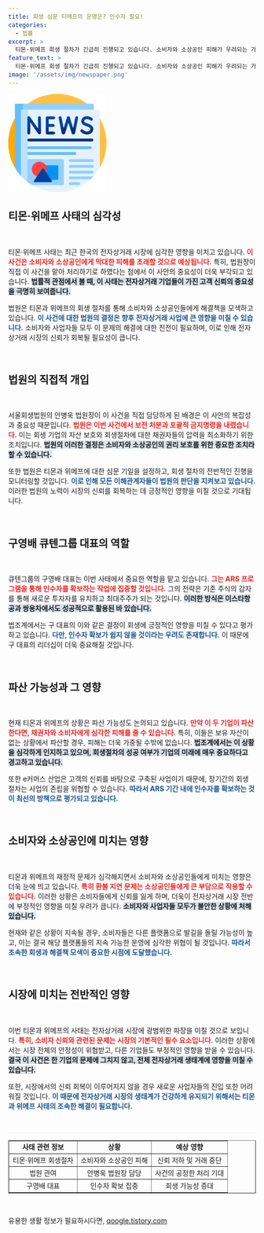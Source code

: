 ```yaml
---
title: 회생 심문 티메프의 운명은? 인수자 필요!
categories:
  - 법률
excerpt: >
  티몬·위메프 회생 절차가 긴급히 진행되고 있습니다. 소비자와 소상공인 피해가 우려되는 가운데, 법원장이 직접 사건을 담당하며 인수자 확보에 총력을 기울이고 있습니다. 파산 시 피해가 극대화될 것으로 보여, 이커머스의 미래가 기로에 섰습니다.
feature_text: >
  티몬·위메프 회생 절차가 긴급히 진행되고 있습니다. 소비자와 소상공인 피해가 우려되는 가운데, 법원장이 직접 사건을 담당하며 인수자 확보에 총력을 기울이고 있습니다. 파산 시 피해가 극대화될 것으로 보여, 이커머스의 미래가 기로에 섰습니다.
image: '/assets/img/newspaper.png'
---
```


<p><img src="/assets/img/newspaper.png" alt="kimp 속보" /></p>

<h2 data-ke-size="size26">티몬·위메프 사태의 심각성</h2>

<p data-ke-size="size16">&nbsp;</p>

<p>티몬·위메프 사태는 최근 한국의 전자상거래 시장에 심각한 영향을 미치고 있습니다. <b><span style="color: #ee2323;">이 사건은 소비자와 소상공인에게 막대한 피해를 초래할 것으로 예상됩니다.</span></b> 특히, 법원장이 직접 이 사건을 맡아 처리하기로 하였다는 점에서 이 사안의 중요성이 더욱 부각되고 있습니다. <b><span style="background-color: #21538527;">법률적 관점에서 볼 때, 이 사태는 전자상거래 기업들이 가진 고객 신뢰의 중요성을 극명히 보여줍니다.</span></b> </p>

<p>법원은 티몬과 위메프의 회생 절차를 통해 소비자와 소상공인들에게 해결책을 모색하고 있습니다. <b><span style="color: #1a5490;">이 사건에 대한 법원의 결정은 향후 전자상거래 사업에 큰 영향을 미칠 수 있습니다.</span></b> 소비자와 사업자들 모두 이 문제의 해결에 대한 진전이 필요하며, 이로 인해 전자상거래 시장의 신뢰가 회복될 필요성이 큽니다.</p>

<p data-ke-size="size16">&nbsp;</p>

<h2 data-ke-size="size26">법원의 직접적 개입</h2>

<p data-ke-size="size16">&nbsp;</p>

<p>서울회생법원의 안병욱 법원장이 이 사건을 직접 담당하게 된 배경은 이 사안의 복잡성과 중요성 때문입니다. <b><span style="color: #ee2323;">법원은 이번 사건에서 보전 처분과 포괄적 금지명령을 내렸습니다.</span></b> 이는 회생 기업의 자산 보호와 회생절차에 대한 채권자들의 압력을 최소화하기 위한 조치입니다. <b><span style="background-color: #21538527;">법원의 이러한 결정은 소비자와 소상공인의 권리 보호를 위한 중요한 조치라 할 수 있습니다.</span></b> </p>

<p>또한 법원은 티몬과 위메프에 대한 심문 기일을 설정하고, 회생 절차의 전반적인 진행을 모니터링할 것입니다. <b><span style="color: #1a5490;">이로 인해 모든 이해관계자들이 법원의 판단을 지켜보고 있습니다.</span></b> 이러한 법원의 노력이 시장의 신뢰를 회복하는 데 긍정적인 영향을 미칠 것으로 기대됩니다.</p>

<p data-ke-size="size16">&nbsp;</p>

<h2 data-ke-size="size26">구영배 큐텐그룹 대표의 역할</h2>

<p data-ke-size="size16">&nbsp;</p>

<p>큐텐그룹의 구영배 대표는 이번 사태에서 중요한 역할을 맡고 있습니다. <b><span style="color: #ee2323;">그는 ARS 프로그램을 통해 인수자를 확보하는 작업에 집중할 것입니다.</span></b> 그의 전략은 기존 주식의 감자를 통해 새로운 투자자를 유치하고 최대주주가 되는 것입니다. <b><span style="background-color: #21538527;">이러한 방식은 이스타항공과 쌍용차에서도 성공적으로 활용된 바 있습니다.</span></b> </p>

<p>법조계에서는 구 대표의 이와 같은 결정이 회생에 긍정적인 영향을 미칠 수 있다고 평가하고 있습니다. <b><span style="color: #1a5490;">다만, 인수자 확보가 쉽지 않을 것이라는 우려도 존재합니다.</span></b> 이 때문에 구 대표의 리더십이 더욱 중요해질 것입니다.</p>

<p data-ke-size="size16">&nbsp;</p>

<h2 data-ke-size="size26">파산 가능성과 그 영향</h2>

<p data-ke-size="size16">&nbsp;</p>

<p>현재 티몬과 위메프의 상황은 파산 가능성도 논의되고 있습니다. <b><span style="color: #ee2323;">만약 이 두 기업이 파산한다면, 채권자와 소비자에게 심각한 피해를 줄 수 있습니다.</span></b> 특히, 이들은 보유 자산이 없는 상황에서 파산할 경우, 피해는 더욱 가중될 수밖에 없습니다. <b><span style="background-color: #21538527;">법조계에서는 이 상황을 심각하게 인지하고 있으며, 회생절차의 성공 여부가 기업의 미래에 매우 중요하다고 경고하고 있습니다.</span></b> </p>

<p>또한 e커머스 산업은 고객의 신뢰를 바탕으로 구축된 사업이기 때문에, 장기간의 회생 절차는 사업의 존립을 위협할 수 있습니다. <b><span style="color: #1a5490;">따라서 ARS 기간 내에 인수자를 확보하는 것이 최선의 방책으로 평가되고 있습니다.</span></b></p>

<p data-ke-size="size16">&nbsp;</p>

<h2 data-ke-size="size26">소비자와 소상공인에 미치는 영향</h2>

<p data-ke-size="size16">&nbsp;</p>

<p>티몬과 위메프의 재정적 문제가 심각해지면서 소비자와 소상공인들에게 미치는 영향은 더욱 눈에 띄고 있습니다. <b><span style="color: #ee2323;">특히 환불 지연 문제는 소상공인들에게 큰 부담으로 작용할 수 있습니다.</span></b> 이러한 상황은 소비자들에게 신뢰를 잃게 하며, 더욱이 전자상거래 시장 전반에 부정적인 영향을 미칠 우려가 큽니다. <b><span style="background-color: #21538527;">소비자와 사업자들 모두가 불안한 상황에 처해 있습니다.</span></b></p>

<p>현재와 같은 상황이 지속될 경우, 소비자들은 다른 플랫폼으로 발길을 돌릴 가능성이 높고, 이는 결국 해당 플랫폼들의 지속 가능한 운영에 심각한 위협이 될 것입니다. <b><span style="color: #1a5490;">따라서 조속한 회생과 해결책 모색이 중요한 시점에 도달했습니다.</span></b></p>

<p data-ke-size="size16">&nbsp;</p>

<h2 data-ke-size="size26">시장에 미치는 전반적인 영향</h2>

<p data-ke-size="size16">&nbsp;</p>

<p>이번 티몬과 위메프의 사태는 전자상거래 시장에 광범위한 파장을 미칠 것으로 보입니다. <b><span style="color: #ee2323;">특히, 소비자 신뢰와 관련된 문제는 시장의 기본적인 필수 요소입니다.</span></b> 이러한 상황에서는 시장 전체의 안정성이 위협받고, 다른 기업들도 부정적인 영향을 받을 수 있습니다. <b><span style="background-color: #21538527;">결국 이 사건은 한 기업의 문제에 그치지 않고, 전체 전자상거래 생태계에 영향을 미칠 수 있습니다.</span></b></p>

<p>또한, 시장에서의 신뢰 회복이 이루어지지 않을 경우 새로운 사업자들의 진입 또한 어려워질 것입니다. <b><span style="color: #1a5490;">이 때문에 전자상거래 시장의 생태계가 건강하게 유지되기 위해서는 티몬과 위메프 사태의 조속한 해결이 필요합니다.</span></b></p>

<p data-ke-size="size16">&nbsp;</p>

<hr style="height: 0px; border: 0px; border-top: 1px solid #eee;" />

<table style="border-collapse: collapse; width: 100%; height: auto;" border="1">
<tbody>
<tr>
<td style="text-align: center; height: 17px;"><b>사태 관련 정보</b></td>
<td style="text-align: center; height: 17px;"><b>상황</b></td>
<td style="text-align: center; height: 17px;"><b>예상 영향</b></td>
</tr>
<tr>
<td style="text-align: center; height: 17px;">티몬·위메프 회생절차</td>
<td style="text-align: center; height: 17px;">소비자와 소상공인 피해</td>
<td style="text-align: center; height: 17px;">신뢰 저하 및 거래 중단</td>
</tr>
<tr>
<td style="text-align: center; height: 17px;">법원 관여</td>
<td style="text-align: center; height: 17px;">안병욱 법원장 담당</td>
<td style="text-align: center; height: 17px;">사건의 공정한 처리 기대</td>
</tr>
<tr>
<td style="text-align: center; height: 17px;">구영배 대표</td>
<td style="text-align: center; height: 17px;">인수자 확보 집중</td>
<td style="text-align: center; height: 17px;">회생 가능성 증대</td>
</tr>
</tbody>
</table>

<p data-ke-size="size16">&nbsp;</p>
유용한 생활 정보가 필요하시다면, <a href="https://qoogle.tistory.com" rel="dofollow">qoogle.tistory.com</a>


